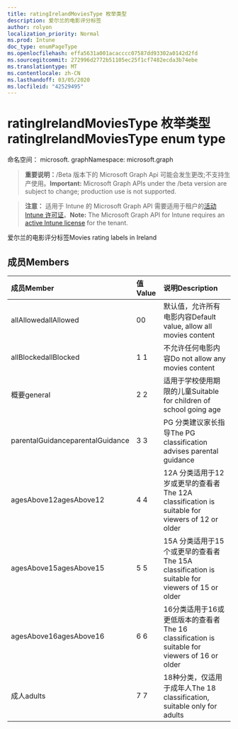 ```yaml
---
title: ratingIrelandMoviesType 枚举类型
description: 爱尔兰的电影评分标签
author: rolyon
localization_priority: Normal
ms.prod: Intune
doc_type: enumPageType
ms.openlocfilehash: effa5631a001acacccc07587dd93302a0142d2fd
ms.sourcegitcommit: 272996d2772b51105ec25f1cf7482ecda3b74ebe
ms.translationtype: MT
ms.contentlocale: zh-CN
ms.lasthandoff: 03/05/2020
ms.locfileid: "42529495"
---
```

# <a name="ratingirelandmoviestype-enum-type"></a><span data-ttu-id="8496f-103">ratingIrelandMoviesType 枚举类型</span><span class="sxs-lookup"><span data-stu-id="8496f-103">ratingIrelandMoviesType enum type</span></span>

<span data-ttu-id="8496f-104">命名空间： microsoft. graph</span><span class="sxs-lookup"><span data-stu-id="8496f-104">Namespace: microsoft.graph</span></span>

> <span data-ttu-id="8496f-105">**重要说明：**/Beta 版本下的 Microsoft Graph Api 可能会发生更改;不支持生产使用。</span><span class="sxs-lookup"><span data-stu-id="8496f-105">**Important:** Microsoft Graph APIs under the /beta version are subject to change; production use is not supported.</span></span>

> <span data-ttu-id="8496f-106">**注意：** 适用于 Intune 的 Microsoft Graph API 需要适用于租户的[活动 Intune 许可证](https://go.microsoft.com/fwlink/?linkid=839381)。</span><span class="sxs-lookup"><span data-stu-id="8496f-106">**Note:** The Microsoft Graph API for Intune requires an [active Intune license](https://go.microsoft.com/fwlink/?linkid=839381) for the tenant.</span></span>

<span data-ttu-id="8496f-107">爱尔兰的电影评分标签</span><span class="sxs-lookup"><span data-stu-id="8496f-107">Movies rating labels in Ireland</span></span>

## <a name="members"></a><span data-ttu-id="8496f-108">成员</span><span class="sxs-lookup"><span data-stu-id="8496f-108">Members</span></span>
|<span data-ttu-id="8496f-109">成员</span><span class="sxs-lookup"><span data-stu-id="8496f-109">Member</span></span>|<span data-ttu-id="8496f-110">值</span><span class="sxs-lookup"><span data-stu-id="8496f-110">Value</span></span>|<span data-ttu-id="8496f-111">说明</span><span class="sxs-lookup"><span data-stu-id="8496f-111">Description</span></span>|
|:---|:---|:---|
|<span data-ttu-id="8496f-112">allAllowed</span><span class="sxs-lookup"><span data-stu-id="8496f-112">allAllowed</span></span>|<span data-ttu-id="8496f-113">0</span><span class="sxs-lookup"><span data-stu-id="8496f-113">0</span></span>|<span data-ttu-id="8496f-114">默认值，允许所有电影内容</span><span class="sxs-lookup"><span data-stu-id="8496f-114">Default value, allow all movies content</span></span>|
|<span data-ttu-id="8496f-115">allBlocked</span><span class="sxs-lookup"><span data-stu-id="8496f-115">allBlocked</span></span>|<span data-ttu-id="8496f-116">1 </span><span class="sxs-lookup"><span data-stu-id="8496f-116">1</span></span>|<span data-ttu-id="8496f-117">不允许任何电影内容</span><span class="sxs-lookup"><span data-stu-id="8496f-117">Do not allow any movies content</span></span>|
|<span data-ttu-id="8496f-118">概要</span><span class="sxs-lookup"><span data-stu-id="8496f-118">general</span></span>|<span data-ttu-id="8496f-119">2 </span><span class="sxs-lookup"><span data-stu-id="8496f-119">2</span></span>|<span data-ttu-id="8496f-120">适用于学校使用期限的儿童</span><span class="sxs-lookup"><span data-stu-id="8496f-120">Suitable for children of school going age</span></span>|
|<span data-ttu-id="8496f-121">parentalGuidance</span><span class="sxs-lookup"><span data-stu-id="8496f-121">parentalGuidance</span></span>|<span data-ttu-id="8496f-122">3 </span><span class="sxs-lookup"><span data-stu-id="8496f-122">3</span></span>|<span data-ttu-id="8496f-123">PG 分类建议家长指导</span><span class="sxs-lookup"><span data-stu-id="8496f-123">The PG classification advises parental guidance</span></span>|
|<span data-ttu-id="8496f-124">agesAbove12</span><span class="sxs-lookup"><span data-stu-id="8496f-124">agesAbove12</span></span>|<span data-ttu-id="8496f-125">4 </span><span class="sxs-lookup"><span data-stu-id="8496f-125">4</span></span>|<span data-ttu-id="8496f-126">12A 分类适用于12岁或更早的查看者</span><span class="sxs-lookup"><span data-stu-id="8496f-126">The 12A classification is suitable for viewers of 12 or older</span></span>|
|<span data-ttu-id="8496f-127">agesAbove15</span><span class="sxs-lookup"><span data-stu-id="8496f-127">agesAbove15</span></span>|<span data-ttu-id="8496f-128">5 </span><span class="sxs-lookup"><span data-stu-id="8496f-128">5</span></span>|<span data-ttu-id="8496f-129">15A 分类适用于15个或更早的查看者</span><span class="sxs-lookup"><span data-stu-id="8496f-129">The 15A classification is suitable for viewers of 15 or older</span></span>|
|<span data-ttu-id="8496f-130">agesAbove16</span><span class="sxs-lookup"><span data-stu-id="8496f-130">agesAbove16</span></span>|<span data-ttu-id="8496f-131">6 </span><span class="sxs-lookup"><span data-stu-id="8496f-131">6</span></span>|<span data-ttu-id="8496f-132">16分类适用于16或更低版本的查看者</span><span class="sxs-lookup"><span data-stu-id="8496f-132">The 16 classification is suitable for viewers of 16 or older</span></span>|
|<span data-ttu-id="8496f-133">成人</span><span class="sxs-lookup"><span data-stu-id="8496f-133">adults</span></span>|<span data-ttu-id="8496f-134">7 </span><span class="sxs-lookup"><span data-stu-id="8496f-134">7</span></span>|<span data-ttu-id="8496f-135">18种分类，仅适用于成年人</span><span class="sxs-lookup"><span data-stu-id="8496f-135">The 18 classification, suitable only for adults</span></span>|



